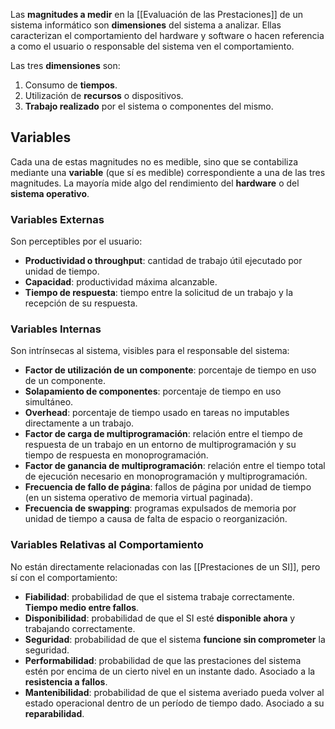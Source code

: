 Las **magnitudes a medir** en la [[Evaluación de las Prestaciones]] de un sistema informático son **dimensiones** del sistema a analizar. Ellas caracterizan el comportamiento del hardware y software o hacen referencia a como el usuario o responsable del sistema ven el comportamiento.

Las tres **dimensiones** son:
1. Consumo de **tiempos**.
2. Utilización de **recursos** o dispositivos.
3. **Trabajo realizado** por el sistema o componentes del mismo.

## Variables

Cada una de estas magnitudes no es medible, sino que se contabiliza mediante una **variable** (que sí es medible) correspondiente a una de las tres magnitudes. La mayoría mide algo del rendimiento del **hardware** o del **sistema operativo**.

### Variables Externas

Son perceptibles por el usuario:
 - **Productividad o throughput**: cantidad de trabajo útil ejecutado por unidad de tiempo.
 - **Capacidad**: productividad máxima alcanzable. 
 - **Tiempo de respuesta**: tiempo entre la solicitud de un trabajo y la recepción de su respuesta.

### Variables Internas

Son intrínsecas al sistema, visibles para el responsable del sistema:
- **Factor de utilización de un componente**: porcentaje de tiempo en uso de un componente.
- **Solapamiento de componentes**: porcentaje de tiempo en uso simultáneo.
- **Overhead**: porcentaje de tiempo usado en tareas no imputables directamente a un trabajo.
- **Factor de carga de multiprogramación**: relación entre el tiempo de respuesta de un trabajo en un entorno de multiprogramación y su tiempo de respuesta en monoprogramación.
- **Factor de ganancia de multiprogramación**: relación entre el tiempo total de ejecución necesario en monoprogramación y multiprogramación.
- **Frecuencia de fallo de página**: fallos de página por unidad de tiempo (en un sistema operativo de memoria virtual paginada).
- **Frecuencia de swapping**: programas expulsados de memoria por unidad de tiempo a causa de falta de espacio o reorganización.

### Variables Relativas al Comportamiento

No están directamente relacionadas con las [[Prestaciones de un SI]], pero sí con el comportamiento:
- **Fiabilidad**: probabilidad de que el sistema trabaje correctamente. **Tiempo medio entre fallos**.
- **Disponibilidad**: probabilidad de que el SI esté **disponible ahora** y trabajando correctamente.
- **Seguridad**: probabilidad de que el sistema **funcione sin comprometer** la seguridad.
- **Performabilidad**: probabilidad de que las prestaciones del sistema estén por encima de un cierto nivel en un instante dado. Asociado a la **resistencia a fallos**.
- **Mantenibilidad**: probabilidad de que el sistema averiado pueda volver al estado operacional dentro de un período de tiempo dado. Asociado a su **reparabilidad**.
